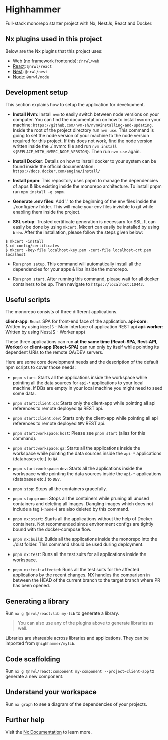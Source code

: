 # Highhammer

Full-stack monorepo starter project with Nx, NestJs, React and Docker.

<!-- <p><img src="https://raw.githubusercontent.com/nrwl/nx/master/images/nx-logo.png" width="100"></p> -->

## Nx plugins used in this project

Below are the Nx plugins that this project uses:

- Web (no framework frontends): `@nrwl/web`
- [React](https://reactjs.org): `@nrwl/react`
- [Nest](https://nestjs.com): `@nrwl/nest`
- [Node](https://nodejs.org): `@nrwl/node`

## Development setup

This section explains how to setup the application for development.

- **Install Nvm**: Install `nvm` to easily switch between node versions on your computer. You can find the documentation on how to install `nvm` on your machine: `https://github.com/nvm-sh/nvm#installing-and-updating`.
   Inside the root of the project directory run `nvm use`. This command is going to set the node version of your machine to the node version required for this project. If this does not work, find the node version written inside the ./.nvmrc file and run `nvm install ${REPLACE_WITH_NVMRC_NODE_VERSION}`. Then run `nvm use` again.

- **Install Docker**: Details on how to install docker to your system can be found inside the official documentation: `https://docs.docker.com/engine/install/`

- **Install pnpm**: This repository uses pnpm to manage the dependencies of apps & libs existing inside the monorepo architecture. To install pnpm run `npm install -g pnpm`.

- **Generate .env files**: Add '.' to the beginning of the env files inside the ./config/env folder. This will make your env files invisible to git while enabling them inside the project.

- **SSL setup**: Trusted certificate generation is necessary for SSL. It can easily be done by using `mkcert`. Mkcert can easily be installed by using `brew`. After the installation, please follow the steps given below:

```
$ mkcert -install
$ cd config/certificates
$ mkcert -key-file localhost-key.pem -cert-file localhost-crt.pem localhost
```

- Run `pnpm setup`. This command will automatically install all the dependencies for your apps & libs inside the monorepo.

- Run `pnpm start`. After running this command, please wait for all docker containers to be up. Then navigate to `https://localhost:10443`.

## Useful scripts

The monorepo consists of three different applications.

**client-app**: `React` SPA for front-end face of the application.
**api-core**: Written by using `NestJS` - Main interface of application REST api
**api-worker**: Written by using NestJS - Worker app)

These three applications can run **at the same time (React-SPA, Rest-API, Worker)** or **client-app (React-SPA)** can run only by itself while pointing its dependent URIs to the remote QA/DEV servers.

Here are some core development needs and the description of the default npm scripts to cover those needs:

- `pnpm start`: Starts all the applications inside the workspace while pointing all the data sources for `api-*` applications to your local machine. If DBs are empty in your local machine you might need to seed some data.

- `pnpm start:client:qa`: Starts only the client-app while pointing all api references to remote deployed `QA` REST api.

- `pnpm start:client:dev`: Starts only the client-app while pointing all api references to remote deployed `DEV` REST api.

- `pnpm start:workspace:host`: Please see `pnpm start` (alias for this command).

- `pnpm start:workspace:qa`: Starts all the applications inside the workspace while pointing the data sources inside the `api-*` applications (databases etc.) to `QA`.

- `pnpm start:workspace:dev`: Starts all the applications inside the workspace while pointing the data sources inside the `api-*` applications (databases etc.) to `DEV`.

- `pnpm stop`: Stops all the containers gracefully.

- `pnpm stop:prune`: Stops all the containers while pruning all unused containers and deleting all images. Dangling images which does not include a tag (`<none>`) are also deleted by this command.

- `pnpm nx:start`: Starts all the applications without the help of Docker containers. Not recommended since environment configs are tightly bound with the docker-compose flow.

- `pnpm nx:build`: Builds all the applications inside the monorepo into the ./dist folder. This command should be used during deployment.

- `pnpm nx:test`: Runs all the test suits for all applications inside the workspace.

- `pnpm nx:test:affected`: Runs all the test suits for the affected applications by the recent changes. NX handles the comparison in between the HEAD of the current branch to the target branch where PR has been opened.

## Generating a library

Run `nx g @nrwl/react:lib my-lib` to generate a library.

> You can also use any of the plugins above to generate libraries as well.

Libraries are shareable across libraries and applications. They can be imported from `@highhammer/mylib`.

## Code scaffolding

Run `nx g @nrwl/react:component my-component --project=client-app` to generate a new component.

## Understand your workspace

Run `nx graph` to see a diagram of the dependencies of your projects.

## Further help

Visit the [Nx Documentation](https://nx.dev) to learn more.
